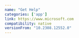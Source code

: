 ```yaml
---
name: "Get Help"
categories: ['app']
link: https://www.microsoft.com
compatibility: native
versionFrom: "10.2308.12552.0"
---
```


